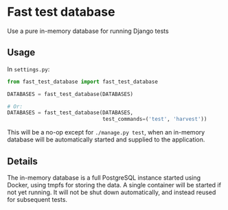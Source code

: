 Fast test database
==================

Use a pure in-memory database for running Django tests

Usage
-----

In `settings.py`:

```python
from fast_test_database import fast_test_database

DATABASES = fast_test_database(DATABASES)

# Or:
DATABASES = fast_test_database(DATABASES,
                               test_commands=('test', 'harvest'))
```

This will be a no-op except for `./manage.py test`, when an in-memory database
will be automatically started and supplied to the application.

Details
-------

The in-memory database is a full PostgreSQL instance started using Docker,
using tmpfs for storing the data. A single container will be started if not yet
running. It will not be shut down automatically, and instead reused for
subsequent tests.
